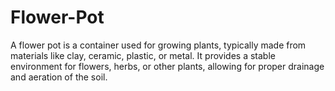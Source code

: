 # Flower-Pot
A flower pot is a container used for growing plants, typically made from materials like clay, ceramic, plastic, or metal. It provides a stable environment for flowers, herbs, or other plants, allowing for proper drainage and aeration of the soil.
